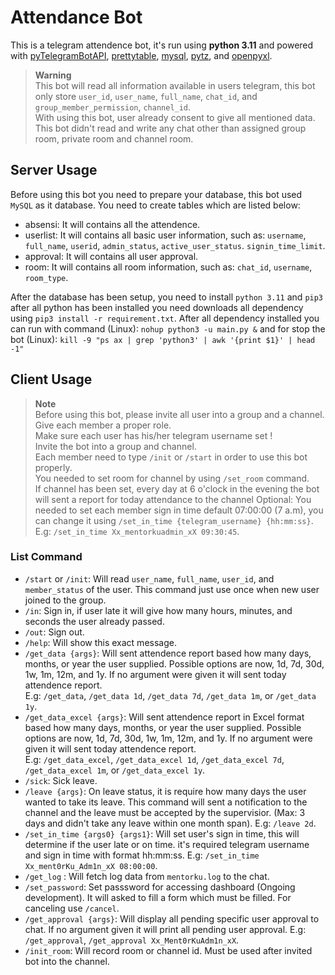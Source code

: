 # Attendance Bot

This is a telegram attendence bot, it's run using **python 3.11** and powered with [pyTelegramBotAPI](https://pypi.org/project/pyTelegramBotAPI/), [prettytable](https://github.com/jazzband/prettytable), [mysql](https://pypi.org/project/mysql-connector-python/), [pytz](https://pythonhosted.org/pytz/), and [openpyxl](https://openpyxl.readthedocs.io/en/stable/#).   

> **Warning**  
> This bot will read all information available in users telegram, this bot only store `user_id`, `user_name`, `full_name`, `chat_id`, and `group_member_permission`, `channel_id`.  
> With using this bot, user already consent to give all mentioned data.   
> This bot didn't read and write any chat other than assigned group room, private room and channel room.

## Server Usage   

Before using this bot you need to prepare your database, this bot used `MySQL` as it database. You need to create tables which are listed below:
 - absensi: It will contains all the attendence.
 - userlist: It will contains all basic user information, such as: `username`, `full_name`, `userid`, `admin_status`, `active_user_status`. `signin_time_limit`.
 - approval: It will contains all user approval.
 - room: It will contains all room information, such as: `chat_id`, `username`, `room_type`. 
 
After the database has been setup, you need to install `python 3.11` and `pip3` after all python has been installed you need downloads all dependency using `pip3 install -r requirement.txt`. After all dependency installed you can run with command (Linux): `nohup python3 -u main.py &` and for stop the bot (Linux): `kill -9 "ps ax | grep 'python3' | awk '{print $1}' | head -1"`

## Client Usage

> **Note**  
> Before using this bot, please invite all user into a group and a channel. Give each member a proper role.   
> Make sure each user has his/her telegram username set !  
> Invite the bot into a group and channel.   
> Each member need to type `/init` or `/start` in order to use this bot properly.   
> You needed to set room for channel by using `/set_room` command.   
> If channel has been set, every day at 6 o'clock in the evening the bot will sent a report for today attendance to the channel
> Optional: You needed to set each member sign in time default 07:00:00 (7 a.m), you can change it using `/set_in_time {telegram_username} {hh:mm:ss}`. E.g: `/set_in_time Xx_mentorkuadmin_xX 09:30:45`.   

### List Command
- `/start` or `/init`: Will read `user_name`, `full_name`, `user_id`, and `member_status` of the user. This command just use once when new user joined to the group.
- `/in`: Sign in, if user late it will give how many hours, minutes, and seconds the user already passed.
- `/out`: Sign out.
- `/help`: Will show this exact message.
- `/get_data {args}`: Will sent attendence report based how many days, months, or year the user supplied. Possible options are now, 1d, 7d, 30d, 1w, 1m, 12m, and 1y. If no argument were given it will sent today attendence report.   
E.g: `/get_data`, `/get_data 1d`, `/get_data 7d`, `/get_data 1m`, or `/get_data 1y`.
- `/get_data_excel {args}`: Will sent attendence report in Excel format based how many days, months, or year the user supplied. Possible options are now, 1d, 7d, 30d, 1w, 1m, 12m, and 1y. If no argument were given it will sent today attendence report.   
E.g: `/get_data_excel`, `/get_data_excel 1d`, `/get_data_excel 7d`, `/get_data_excel 1m`, or `/get_data_excel 1y`.
- `/sick`: Sick leave.
- `/leave {args}`: On leave status, it is require how many days the user wanted to take its leave. This command will sent a notification to the channel and the leave must be accepted by the supervisior. (Max: 3 days and didn't take any leave within one month span).
E.g: `/leave 2d`.
- `/set_in_time {args0} {args1}`: Will set user's sign in time, this will determine if the user late or on time. it's required telegram username and sign in time with format hh:mm:ss.
E.g: `/set_in_time Xx_ment0rKu_Adm1n_xX 08:00:00`.
- `/get_log` : Will fetch log data from `mentorku.log` to the chat.
- `/set_password`: Set passsword for accessing dashboard (Ongoing development). It will asked to fill a form which must be filled. For canceling use `/cancel`.
- `/get_approval {args}`: Will display all pending specific user approval to chat. If no argument given it will print all pending user approval. E.g: `/get_approval`, `/get_approval Xx_Ment0rKuAdm1n_xX`.
- `/init_room`: Will record room or channel id. Must be used after invited bot into the channel.